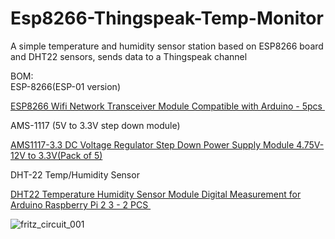 # Esp8266-Thingspeak-Temp-Monitor
A simple temperature and humidity sensor station based on ESP8266 board and DHT22 sensors, sends data to a Thingspeak channel

BOM:  
ESP-8266(ESP-01 version)

<a target="_blank" href="https://www.amazon.com/gp/product/B071HCX3X7/ref=as_li_tl?ie=UTF8&camp=1789&creative=9325&creativeASIN=B071HCX3X7&linkCode=as2&tag=renchtech-20&linkId=c454f626c534069864706a0c6082850a">ESP8266 Wifi Network Transceiver Module Compatible with Arduino - 5pcs </a><img src="//ir-na.amazon-adsystem.com/e/ir?t=renchtech-20&l=am2&o=1&a=B071HCX3X7" width="1" height="1" border="0" alt="" style="border:none !important; margin:0px !important;" />

AMS-1117 (5V to 3.3V step down module)

<a target="_blank" href="https://www.amazon.com/gp/product/B01N1I1LXH/ref=as_li_tl?ie=UTF8&camp=1789&creative=9325&creativeASIN=B01N1I1LXH&linkCode=as2&tag=renchtech-20&linkId=04c9b35fa0347320236e187b1bb4bd7d">AMS1117-3.3 DC Voltage Regulator Step Down Power Supply Module 4.75V-12V to 3.3V(Pack of 5)</a><img src="//ir-na.amazon-adsystem.com/e/ir?t=renchtech-20&l=am2&o=1&a=B01N1I1LXH" width="1" height="1" border="0" alt="" style="border:none !important; margin:0px !important;" />

DHT-22 Temp/Humidity Sensor

<a target="_blank" href="https://www.amazon.com/gp/product/B073F472JL/ref=as_li_tl?ie=UTF8&camp=1789&creative=9325&creativeASIN=B073F472JL&linkCode=as2&tag=renchtech-20&linkId=5f7ea4cac55a2035341956f71b3a68b2">DHT22 Temperature Humidity Sensor Module Digital Measurement for Arduino Raspberry Pi 2 3 - 2 PCS </a><img src="//ir-na.amazon-adsystem.com/e/ir?t=renchtech-20&l=am2&o=1&a=B073F472JL" width="1" height="1" border="0" alt="" style="border:none !important; margin:0px !important;" />




![fritz_circuit_001](https://user-images.githubusercontent.com/36056268/37439274-c5ecc9fe-27cd-11e8-93bc-ef346ed8f31a.JPG)
